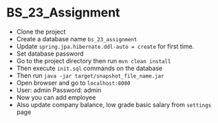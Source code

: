 # BS_23_Assignment

 - Clone the project
 - Create a database name `bs_23_assignment`
 - Update `spring.jpa.hibernate.ddl-auto = create` for first time.
 - Set database password
 - Go to the project directory then run `mvn clean install`
 - Then execute `init.sql` commands on the database
 - Then run `java -jar target/snapshot_file_name.jar`
 - Open browser and go to `localhost:8080`
 - User: admin Password: admin
 - Now you can add employee
 - Also update company balance, low grade basic salary from `settings` page
